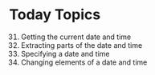 # Today Topics
31. Getting the current date and time <br />
32. Extracting parts of the date and time <br />
33. Specifying a date and time <br />
34. Changing elements of a date and time <br />